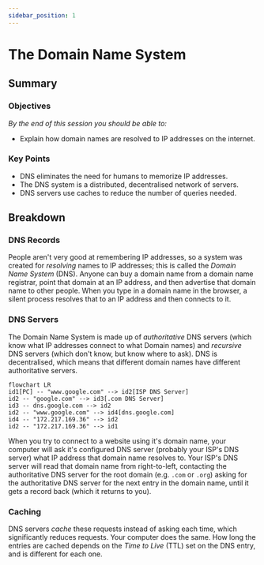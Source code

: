 ```yaml
---
sidebar_position: 1
---
```


# The Domain Name System

## Summary

### Objectives

*By the end of this session you should be able to:*

* Explain how domain names are resolved to IP addresses on the internet.

### Key Points

* DNS eliminates the need for humans to memorize IP addresses.
* The DNS system is a distributed, decentralised network of servers.
* DNS servers use caches to reduce the number of queries needed.

## Breakdown

### DNS Records

People aren't very good at remembering IP addresses, so a system was created for *resolving* names to IP addresses; this is called the *Domain Name System* (DNS). Anyone can buy a domain name from a domain name registrar, point that domain at an IP address, and then advertise that domain name to other people. When you type in a domain name in the browser, a silent process resolves that to an IP address and then connects to it.

### DNS Servers

The Domain Name System is made up of *authoritative* DNS servers (which know what IP addresses connect to what Domain names) and *recursive* DNS servers (which don't know, but know where to ask). DNS is decentralised, which means that different domain names have different authoritative servers.

```mermaid
flowchart LR
id1[PC] -- "www.google.com" --> id2[ISP DNS Server]
id2 -- "google.com" --> id3[.com DNS Server]
id3 -- dns.google.com --> id2
id2 -- "www.google.com" --> id4[dns.google.com]
id4 -- "172.217.169.36" --> id2
id2 -- "172.217.169.36" --> id1
```

When you try to connect to a website using it's domain name, your computer will ask it's configured DNS server (probably your ISP's DNS server) what IP address that domain name resolves to. Your ISP's DNS server will read that domain name from right-to-left, contacting the authoritative DNS server for the root domain (e.g. `.com` or `.org`) asking for the authoritative DNS server for the next entry in the domain name, until it gets a record back (which it returns to you).

### Caching

DNS servers *cache* these requests instead of asking each time, which significantly reduces requests. Your computer does the same. How long the entries are cached depends on the *Time to Live* (TTL) set on the DNS entry, and is different for each one.
